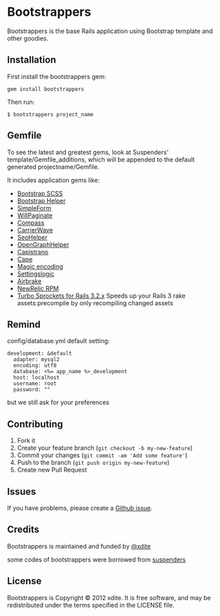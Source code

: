 # Bootstrappers

Bootstrappers is the base Rails application using Bootstrap template and other goodies.

## Installation

First install the bootstrappers gem:

    gem install bootstrappers

Then run:

    $ bootstrappers project_name


## Gemfile

To see the latest and greatest gems, look at Suspenders' template/Gemfile_additions, which will be appended to the default generated projectname/Gemfile.


It includes application gems like:

* [Bootstrap SCSS](https://github.com/anjlab/bootstrap-rails)
* [Bootstrap Helper](https://github.com/xdite/bootstrap-helper)
* [SimpleForm](https://github.com/plataformatec/simple_form)
* [WillPaginate](https://github.com/mislav/will_paginate/)
* [Compass](http://compass-style.org/)
* [CarrierWave](https://github.com/jnicklas/carrierwave)
* [SeoHelper](https://github.com/techbang/seo_helper)
* [OpenGraphHelper](https://github.com/techbang/open_graph_helper)
* [Capistrano](https://github.com/capistrano/capistrano)
* [Cape](https://github.com/njonsson/cape)
* [Magic encoding](https://github.com/m-ryan/magic_encoding)
* [Settingslogic](https://github.com/binarylogic/settingslogic)
* [Airbrake](https://github.com/airbrake/airbrake)
* [NewRelic RPM](https://github.com/newrelic/rpm)
* [Turbo Sprockets for Rails 3.2.x](https://github.com/ndbroadbent/turbo-sprockets-rails3) Speeds up your Rails 3 rake assets:precompile by only recompiling changed assets


## Remind

config/database.yml default setting:

```
development: &default
  adapter: mysql2
  encoding: utf8
  database: <%= app_name %>_development
  host: localhost
  username: root
  password: ""
```  

but we still ask for your preferences


## Contributing

1. Fork it
2. Create your feature branch (`git checkout -b my-new-feature`)
3. Commit your changes (`git commit -am 'Add some feature'`)
4. Push to the branch (`git push origin my-new-feature`)
5. Create new Pull Request


## Issues


If you have problems, please create a [Github issue](https://github.com/xdite/bootstrappers/issues).

## Credits

Bootstrappers is maintained and funded by [@xdite](http://github.com/xdite)

some codes of bootstrappers were borrowed from [suspenders](https://github.com/thoughtbot/suspendersus)


License
-------

Bootstrappers is Copyright © 2012 xdite. It is free software, and may be redistributed under the terms specified in the LICENSE file.

